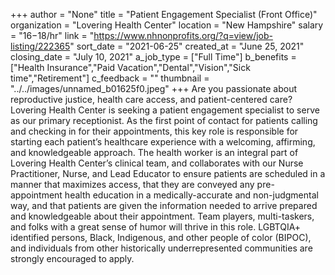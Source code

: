 +++
author = "None"
title = "Patient Engagement Specialist (Front Office)"
organization = "Lovering Health Center"
location = "New Hampshire"
salary = "$16-$18/hr"
link = "https://www.nhnonprofits.org/?q=view/job-listing/222365"
sort_date = "2021-06-25"
created_at = "June 25, 2021"
closing_date = "July 10, 2021"
a_job_type = ["Full Time"]
b_benefits = ["Health Insurance","Paid Vacation","Dental","Vision","Sick time","Retirement"]
c_feedback = ""
thumbnail = "../../images/unnamed_b01625f0.jpeg"
+++
Are you passionate about reproductive justice, health care access, and patient-centered care? Lovering Health Center is seeking a patient engagement specialist to serve as our primary receptionist. As the first point of contact for patients calling and checking in for their appointments, this key role is responsible for starting each patient’s healthcare experience with a welcoming, affirming, and knowledgeable approach. The health worker is an integral part of Lovering Health Center’s clinical team, and collaborates with our Nurse Practitioner, Nurse, and Lead Educator to ensure patients are scheduled in a manner that maximizes access, that they are conveyed any pre-appointment health education in a medically-accurate and non-judgmental way, and that patients are given the information needed to arrive prepared and knowledgeable about their appointment. Team players, multi-taskers, and folks with a great sense of humor will thrive in this role. LGBTQIA+ identified persons, Black, Indigenous, and other people of color (BIPOC), and individuals from other historically underrepresented communities are strongly encouraged to apply.